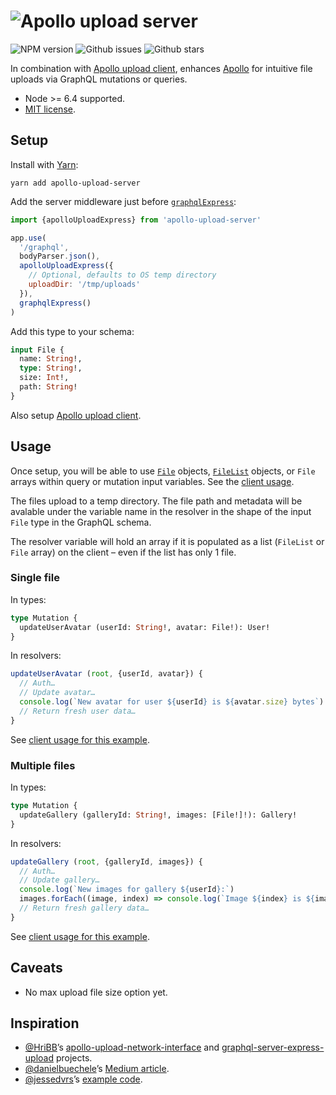 # ![Apollo upload server](https://cdn.rawgit.com/jaydenseric/apollo-upload-server/v1.0.1/apollo-upload-logo.svg)

![NPM version](https://img.shields.io/npm/v/apollo-upload-server.svg?style=flat-square) ![Github issues](https://img.shields.io/github/issues/jaydenseric/apollo-upload-server.svg?style=flat-square) ![Github stars](https://img.shields.io/github/stars/jaydenseric/apollo-upload-server.svg?style=flat-square)

In combination with [Apollo upload client](https://github.com/jaydenseric/apollo-upload-client), enhances [Apollo](http://apollodata.com) for intuitive file uploads via GraphQL mutations or queries.

- Node >= 6.4 supported.
- [MIT license](https://en.wikipedia.org/wiki/MIT_License).

## Setup

Install with [Yarn](https://yarnpkg.com):

```
yarn add apollo-upload-server
```

Add the server middleware just before [`graphqlExpress`](https://github.com/apollographql/graphql-server):

```js
import {apolloUploadExpress} from 'apollo-upload-server'
```

```js
app.use(
  '/graphql',
  bodyParser.json(),
  apolloUploadExpress({
    // Optional, defaults to OS temp directory
    uploadDir: '/tmp/uploads'
  }),
  graphqlExpress()
)
```

Add this type to your schema:

```graphql
input File {
  name: String!,
  type: String!,
  size: Int!,
  path: String!
}
```

Also setup [Apollo upload client](https://github.com/jaydenseric/apollo-upload-client).

## Usage

Once setup, you will be able to use [`File`](https://developer.mozilla.org/en/docs/Web/API/File) objects, [`FileList`](https://developer.mozilla.org/en/docs/Web/API/FileList) objects, or `File` arrays within query or mutation input variables. See the [client usage](https://github.com/jaydenseric/apollo-upload-client#Usage).

The files upload to a temp directory. The file path and metadata will be avalable under the variable name in the resolver in the shape of the input `File` type in the GraphQL schema.

The resolver variable will hold an array if it is populated as a list (`FileList` or `File` array) on the client – even if the list has only 1 file.

### Single file

In types:

```graphql
type Mutation {
  updateUserAvatar (userId: String!, avatar: File!): User!
}
```

In resolvers:

```js
updateUserAvatar (root, {userId, avatar}) {
  // Auth…
  // Update avatar…
  console.log(`New avatar for user ${userId} is ${avatar.size} bytes`)
  // Return fresh user data…
}
```

See [client usage for this example](https://github.com/jaydenseric/apollo-upload-client#Single-file).

### Multiple files

In types:

```graphql
type Mutation {
  updateGallery (galleryId: String!, images: [File!]!): Gallery!
}
```

In resolvers:

```js
updateGallery (root, {galleryId, images}) {
  // Auth…
  // Update gallery…
  console.log(`New images for gallery ${userId}:`)
  images.forEach((image, index) => console.log(`Image ${index} is ${image.size} bytes`))
  // Return fresh gallery data…
}
```

See [client usage for this example](https://github.com/jaydenseric/apollo-upload-client#Multiple-files).

## Caveats

- No max upload file size option yet.

## Inspiration

- [@HriBB](https://github.com/HriBB)’s [apollo-upload-network-interface](https://github.com/HriBB/apollo-upload-network-interface) and [graphql-server-express-upload](https://github.com/HriBB/graphql-server-express-upload) projects.
- [@danielbuechele](https://github.com/danielbuechele)’s [Medium article](https://medium.com/@danielbuechele/file-uploads-with-graphql-and-apollo-5502bbf3941e).
- [@jessedvrs](https://github.com/jessedvrs)’s [example code](https://github.com/HriBB/apollo-upload-network-interface/issues/5#issuecomment-280018715).
